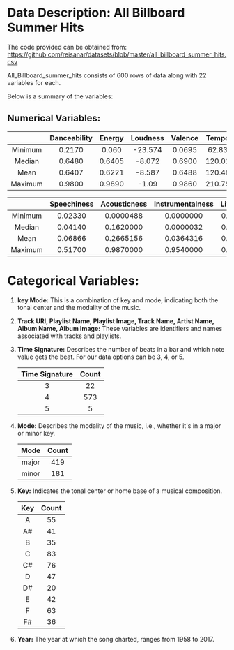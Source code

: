 # Data Description: All Billboard Summer Hits

The code provided can be obtained from:
<https://github.com/reisanar/datasets/blob/master/all_billboard_summer_hits.csv>


All_Billboard_summer_hits consists of 600 rows of data along with 22 variables for each. 

Below is a summary of the variables:

## Numerical Variables:

|               | Danceability      | Energy             | Loudness           | Valence            | Tempo             |
|:-------------:|:-----------------:|:------------------:|:------------------:|:------------------:|:------------------:|
| Minimum       | 0.2170            | 0.060              | -23.574            | 0.0695             | 62.83             |
| Median        | 0.6480            | 0.6405             | -8.072             | 0.6900             | 120.01            |
| Mean          | 0.6407            | 0.6221             | -8.587             | 0.6488             | 120.48            |
| Maximum       | 0.9800            | 0.9890             | -1.09              | 0.9860             | 210.75            |


|               | Speechiness      | Acousticness      | Instrumentalness  | Liveness          | Duration_ms       |
|:-------------:|:----------------:|:-----------------:|:-----------------:|:------------------:|:------------------:|
| Minimum       | 0.02330          | 0.0000488          | 0.0000000         | 0.02480           | 103386            |
| Median        | 0.04140          | 0.1620000          | 0.0000032         | 0.12400           | 226926            |
| Mean          | 0.06866          | 0.2665156          | 0.0364316         | 0.17979           | 229434            |
| Maximum       | 0.51700          | 0.9870000          | 0.9540000         | 0.98900           | 557293            |



# Categorical Variables:

1. **key Mode:** This is a combination of key and mode, indicating both the tonal center and the modality of the music.

2. **Track URI, Playlist Name, Playlist Image, Track Name, Artist Name, Album Name, Album Image:** These variables are identifiers and names associated with tracks and playlists.

3. **Time Signature:** Describes the number of beats in a bar and which note value gets the beat. For our data options can be 3, 4, or 5.

   | Time Signature | Count |
   |:--------------:|:-----:|
   |       3        |  22   |
   |       4        | 573   |
   |       5        |   5   |

4. **Mode:** Describes the modality of the music, i.e., whether it's in a major or minor key.

   | Mode  | Count |
   |:-----:|:-----:|
   | major |  419  |
   | minor |  181  |

6. **Key:** Indicates the tonal center or home base of a musical composition.

   | Key | Count |
   |:---:|:-----:|
   |  A  |   55  |
   | A#  |   41  |
   |  B  |   35  |
   |  C  |   83  |
   | C#  |   76  |
   |  D  |   47  |
   | D#  |   20  |
   |  E  |   42  |
   |  F  |   63  |
   | F#  |   36  |

7. **Year:** The year at which the song charted, ranges from 1958 to 2017.
